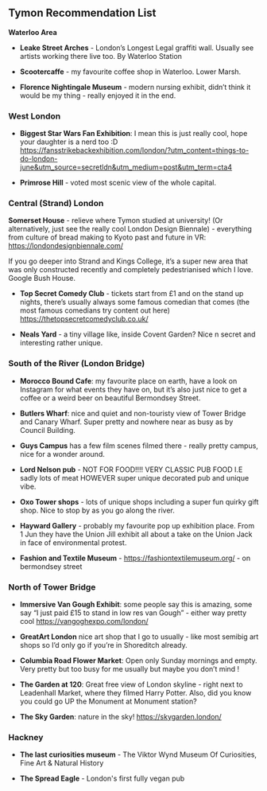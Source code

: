 
## Tymon Recommendation List

**Waterloo Area**

- **Leake Street Arches** - London’s Longest Legal graffiti wall. Usually see artists working there live too. By Waterloo Station

- **Scootercaffe** - my favourite coffee shop in Waterloo. Lower Marsh.

- **Florence Nightingale Museum** - modern nursing exhibit, didn’t think it would be my thing - really enjoyed it in the end.

### West London

- **Biggest Star Wars Fan Exhibition**: I mean this is just really cool, hope your daughter is a nerd too :D https://fansstrikebackexhibition.com/london/?utm_content=things-to-do-london-june&utm_source=secretldn&utm_medium=post&utm_term=cta4

- **Primrose Hill** - voted most scenic view of the whole capital. 

### Central (Strand) London

**Somerset House** - relieve where Tymon studied at university! (Or alternatively, just see the really cool London Design Biennale) - everything from culture of bread making to Kyoto past and future in VR: https://londondesignbiennale.com/

If you go deeper into Strand and Kings College, it’s a super new area that was only constructed recently and completely pedestrianised which I love. Google Bush House.

- **Top Secret Comedy Club** - tickets start from £1 and on the stand up nights, there’s usually always some famous comedian that comes (the most famous comedians try content out here) https://thetopsecretcomedyclub.co.uk/ 

- **Neals Yard** - a tiny village like, inside Covent Garden? Nice n secret and interesting rather unique.

### South of the River (London Bridge)

- **Morocco Bound Cafe**: my favourite place on earth, have a look on Instagram for what events they have on, but it’s also just nice to get a coffee or a weird beer on beautiful Bermondsey Street. 

- **Butlers Wharf**: nice and quiet and non-touristy view of Tower Bridge and Canary Wharf. Super pretty and nowhere near as busy as by Council Building.

- **Guys Campus** has a few film scenes filmed there - really pretty campus, nice for a wonder around.

- **Lord Nelson pub** - NOT FOR FOOD!!!! VERY CLASSIC PUB FOOD I.E sadly lots of meat HOWEVER super unique decorated pub and unique vibe.

- **Oxo Tower shops** - lots of unique shops including a super fun quirky gift shop. Nice to stop by as you go along the river.

- **Hayward Gallery** - probably my favourite pop up exhibition place. From 1 Jun they have the Union Jill exhibit all about a take on the Union Jack in face of environmental protest.

- **Fashion and Textile Museum** - https://fashiontextilemuseum.org/ - on bermondsey street

### North of Tower Bridge

- **Immersive Van Gough Exhibit**: some people say this is amazing, some say “I just paid £15 to stand in low res van Gough” - either way pretty cool https://vangoghexpo.com/london/ 

- **GreatArt London** nice art shop that I go to usually - like most semibig art shops so I’d only go if you’re in Shoreditch already. 

- **Columbia Road Flower Market**: Open only Sunday mornings and empty. Very pretty but too busy for me usually but maybe you don’t mind !

- **The Garden at 120**: Great free view of London skyline - right next to Leadenhall Market, where they filmed Harry Potter. Also, did you know you could go UP the Monument at Monument station? 

- **The Sky Garden**: nature in the sky! https://skygarden.london/ 

### Hackney

- **The last curiosities museum** - The Viktor Wynd Museum Of Curiosities, Fine Art & Natural History

- **The Spread Eagle** - London's first fully vegan pub
